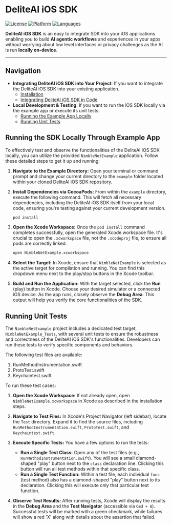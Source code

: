 # DeliteAI iOS SDK

[![License](https://img.shields.io/badge/license-Apache%202.0-blue.svg)](../../LICENSE)
[![Platform](https://img.shields.io/badge/platform-iOS-orange.svg)](https://github.com/NimbleEdge/deliteAI)
[![Languages](https://img.shields.io/badge/language-Swift-orange.svg)](https://github.com/NimbleEdge/deliteAI)

**DeliteAI iOS SDK** is an easy to integrate SDK into your iOS applications enabling you to build **AI agentic workflows** and experiences in your apps without worrying about low level interfaces or privacy challenges as the AI is run **locally on-device**.

---

## Navigation

* **Integrating DeliteAI iOS SDK into Your Project**: If you want to integrate the DeliteAI iOS SDK into your existing application.
    * [Installation](./docs/INTEGRATION.md#-installation)
    * [Integrating DeliteAI iOS SDK in Code](./docs/INTEGRATION.md#-integrating-deliteai-ios-sdk-in-code)
* **Local Development & Testing**: If you want to run the iOS SDK locally via the example app or execute its unit tests.
    * [Running the Example App Locally](#-running-the-example-app-locally)
    * [Running Unit Tests](#-running-unit-tests)


## Running the SDK Locally Through Example App

To effectively test and observe the functionalities of the DeliteAI iOS SDK locally, you can utilize the provided `NimbleNetExample` application. Follow these detailed steps to get it up and running:

1.  **Navigate to the Example Directory:**
    Open your terminal or command prompt and change your current directory to the `example` folder located within your cloned DeliteAI iOS SDK repository.

2.  **Install Dependencies via CocoaPods:**
    From within the `example` directory, execute the following command. This will fetch all necessary dependencies, including the DeliteAI iOS SDK itself from your local code, ensuring you're testing against your current development version.

    ```bash
    pod install
    ```

3.  **Open the Xcode Workspace:**
    Once the `pod install` command completes successfully, open the generated Xcode workspace file. It's crucial to open the `.xcworkspace` file, not the `.xcodeproj` file, to ensure all pods are correctly linked.

    ```bash
    open NimbleNetExample.xcworkspace
    ```

4.  **Select the Target:**
    In Xcode, ensure that `NimbleNetExample` is selected as the active target for compilation and running. You can find this dropdown menu next to the play/stop buttons in the Xcode toolbar.

5.  **Build and Run the Application:**
    With the target selected, click the **Run** (play) button in Xcode. Choose your desired simulator or a connected iOS device. As the app runs, closely observe the **Debug Area**. This output will help you verify the core functionalities of the SDK.

## Running Unit Tests

The `NimbleNetExample` project includes a dedicated test target, `NimbleNetExample_Tests`, with several unit tests to ensure the robustness and correctness of the DeliteAI iOS SDK's functionalities. Developers can run these tests to verify specific components and behaviors.

The following test files are available:

1. RunMethodInstrumentation.swift
2. ProtoTest.swift
3. Keychaintest.swift

To run these test cases:

1.  **Open the Xcode Workspace:**
    If not already open, open `NimbleNetExample.xcworkspace` in Xcode as described in the installation steps.

2.  **Navigate to Test Files:**
    In Xcode's Project Navigator (left sidebar), locate the `Test` directory. Expand it to find the source files, including `RunMethodInstrumentation.swift`, `ProtoTest.swift`, and `Keychaintest.swift`.

3.  **Execute Specific Tests:**
    You have a few options to run the tests:
    * **Run a Single Test Class:** Open any of the test files (e.g., `RunMethodInstrumentation.swift`). You will see a small diamond-shaped "play" button next to the `class` declaration line. Clicking this button will run all test methods within that specific class.
    * **Run a Single Test Function:** Within a test file, each individual `func` (test method) also has a diamond-shaped "play" button next to its declaration. Clicking this will execute only that particular test function.

4.  **Observe Test Results:**
    After running tests, Xcode will display the results in the **Debug Area** and the **Test Navigator** (accessible via `Cmd + 6`). Successful tests will be marked with a green checkmark, while failures will show a red 'X' along with details about the assertion that failed.

